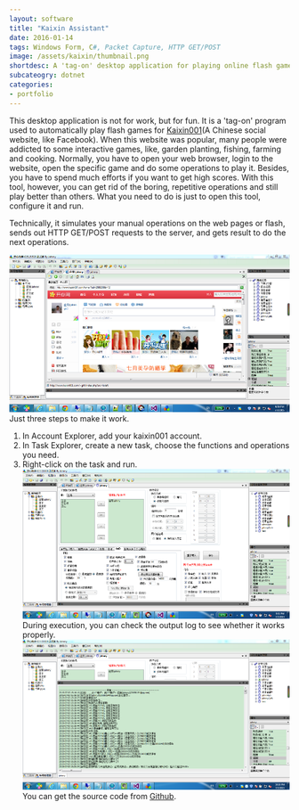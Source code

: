 ```yaml
---
layout: software
title: "Kaixin Assistant"
date: 2016-01-14
tags: Windows Form, C#, Packet Capture, HTTP GET/POST
image: /assets/kaixin/thumbnail.png
shortdesc: A 'tag-on' desktop application for playing online flash games.
subcateogry: dotnet
categories:
- portfolio
---
```


This desktop application is not for work, but for fun. It is a 'tag-on' program used to automatically play flash games for [Kaixin001](http://www.kaixin001.com/ "Kaixin001")(A Chinese social website, like Facebook). When this website was popular, many people were addicted to some interactive games, like, garden planting, fishing, farming and cooking. Normally, you have to open your web browser, login to the website, open the specific game and do some operations to play it. Besides, you have to spend much efforts if you want to get high scores. With this tool, however, you can get rid of the boring, repetitive operations and still play better than others. What you need to do is just to open this tool, configure it and run.

Technically, it simulates your manual operations on the web pages or flash, sends out HTTP GET/POST requests to the server, and gets result to do the next operations.  

![kaixin](/assets/kaixin/full.png "kaixin")  
Just three steps to make it work.  
1. In Account Explorer, add your kaixin001 account.  
2. In Task Explorer, create a new task, choose the functions and operations you need.  
3. Right-click on the task and run.  
![task](/assets/kaixin/task.png "task")
During execution, you can check the output log to see whether it works properly.
![running](/assets/kaixin/running.png "running")  
You can get the source code from [Github](https://github.com/jojozhuang/Projects/tree/master/KaixinAssistant/Src "Source Code").
